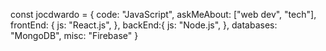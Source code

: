 const jocdwardo = {
    code: "JavaScript",
    askMeAbout: ["web dev", "tech"],
        frontEnd: {
            js: "React.js",
        },
        backEnd:{
            js: "Node.js",
        },
        databases: "MongoDB",
        misc: "Firebase"
}
